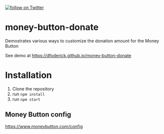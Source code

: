 <p align="left">
    <a href="https://twitter.com/dfoderick">
        <img src="https://img.shields.io/twitter/follow/dfoderick.svg?style=social&logo=twitter"
            alt="follow on Twitter"></a>
</p>

# money-button-donate
Demostrates various ways to customize the donation amount for the Money Button

See demo at <https://dfoderick.github.io/money-button-donate>

# Installation
 1. Clone the repository
 2. run `npm install`
 3. run `npm start`

## Money Button config
https://www.moneybutton.com/config
